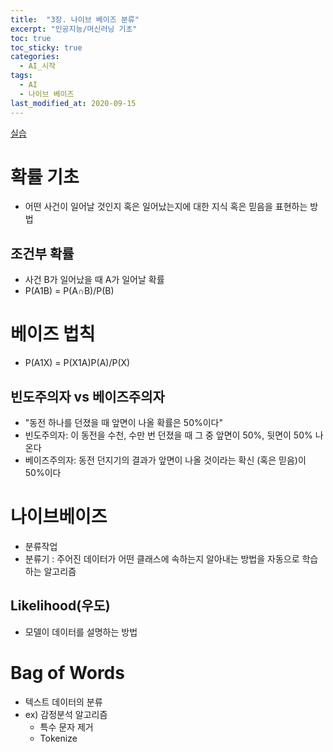 ```yaml
---
title:  "3장. 나이브 베이즈 분류"
excerpt: "인공지능/머신러닝 기초"
toc: true
toc_sticky: true
categories:
  - AI_시작
tags:
  - AI
  - 나이브 베이즈
last_modified_at: 2020-09-15
---
```


[실습](https://limjun92.github.io/ai_%EC%8B%9C%EC%9E%91_test/%EC%8B%A4%EC%8A%B5_3.-%EB%82%98%EC%9D%B4%EB%B8%8C-%EB%B2%A0%EC%9D%B4%EC%A6%88-%EB%B6%84%EB%A5%98/)

# 확률 기초

* 어떤 사건이 일어날 것인지 혹은 일어났는지에 대한 지식 혹은 믿음을 표현하는 방법

## 조건부 확률

* 사건 B가 일어났을 때 A가 일어날 확률
* P(A1B) = P(A∩B)/P(B)

# 베이즈 법칙

* P(A1X) = P(X1A)P(A)/P(X)

## 빈도주의자 vs 베이즈주의자

* "동전 하나를 던졌을 때 앞면이 나올 확률은 50%이다"
* 빈도주의자: 이 동전을 수천, 수만 번 던졌을 때 그 중 앞면이 50%, 뒷면이 50% 나온다
* 베이즈주의자: 동전 던지기의 결과가 앞면이 나올 것이라는 확신 (혹은 믿음)이 50%이다

# 나이브베이즈

* 분류작업   
* 분류기 : 주어진 데이터가 어떤 클래스에 속하는지 알아내는 방법을 자동으로 학습하는 알고리즘

## Likelihood(우도)

* 모델이 데이터를 설명하는 방법

# Bag of Words

* 텍스트 데이터의 분류
* ex) 감정분석 알고리즘
  * 특수 문자 제거
  * Tokenize
